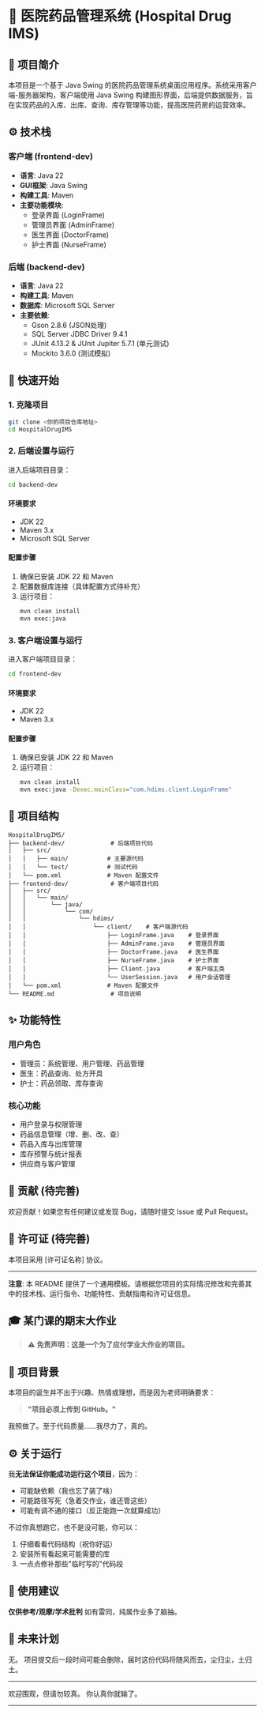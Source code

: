 # 🏥 医院药品管理系统 (Hospital Drug IMS)

## 📌 项目简介

本项目是一个基于 Java Swing 的医院药品管理系统桌面应用程序。系统采用客户端-服务器架构，客户端使用 Java Swing 构建图形界面，后端提供数据服务，旨在实现药品的入库、出库、查询、库存管理等功能，提高医院药房的运营效率。

## ⚙️ 技术栈

### 客户端 (frontend-dev)

-   **语言**: Java 22
-   **GUI框架**: Java Swing
-   **构建工具**: Maven
-   **主要功能模块**:
    - 登录界面 (LoginFrame)
    - 管理员界面 (AdminFrame)
    - 医生界面 (DoctorFrame)
    - 护士界面 (NurseFrame)

### 后端 (backend-dev)

-   **语言**: Java 22
-   **构建工具**: Maven
-   **数据库**: Microsoft SQL Server
-   **主要依赖**:
    - Gson 2.8.6 (JSON处理)
    - SQL Server JDBC Driver 9.4.1
    - JUnit 4.13.2 & JUnit Jupiter 5.7.1 (单元测试)
    - Mockito 3.6.0 (测试模拟)

## 🚀 快速开始

### 1. 克隆项目

```bash
git clone <你的项目仓库地址>
cd HospitalDrugIMS
```

### 2. 后端设置与运行

进入后端项目目录：

```bash
cd backend-dev
```

#### 环境要求
- JDK 22
- Maven 3.x
- Microsoft SQL Server

#### 配置步骤
1. 确保已安装 JDK 22 和 Maven
2. 配置数据库连接（具体配置方式待补充）
3. 运行项目：
   ```bash
   mvn clean install
   mvn exec:java
   ```

### 3. 客户端设置与运行

进入客户端项目目录：

```bash
cd frontend-dev
```

#### 环境要求
- JDK 22
- Maven 3.x

#### 配置步骤
1. 确保已安装 JDK 22 和 Maven
2. 运行项目：
   ```bash
   mvn clean install
   mvn exec:java -Dexec.mainClass="com.hdims.client.LoginFrame"
   ```

## 📂 项目结构

```
HospitalDrugIMS/
├── backend-dev/             # 后端项目代码
│   ├── src/
│   │   ├── main/           # 主要源代码
│   │   └── test/           # 测试代码
│   └── pom.xml             # Maven 配置文件
├── frontend-dev/            # 客户端项目代码
│   ├── src/
│   │   └── main/
│   │       └── java/
│   │           └── com/
│   │               └── hdims/
│   │                   └── client/    # 客户端源代码
│   │                       ├── LoginFrame.java    # 登录界面
│   │                       ├── AdminFrame.java    # 管理员界面
│   │                       ├── DoctorFrame.java   # 医生界面
│   │                       ├── NurseFrame.java    # 护士界面
│   │                       ├── Client.java        # 客户端主类
│   │                       └── UserSession.java   # 用户会话管理
│   └── pom.xml             # Maven 配置文件
└── README.md                # 项目说明
```

## ✨ 功能特性

### 用户角色
- 管理员：系统管理、用户管理、药品管理
- 医生：药品查询、处方开具
- 护士：药品领取、库存查询

### 核心功能
- 用户登录与权限管理
- 药品信息管理（增、删、改、查）
- 药品入库与出库管理
- 库存预警与统计报表
- 供应商与客户管理

## 🤝 贡献 (待完善)

欢迎贡献！如果您有任何建议或发现 Bug，请随时提交 Issue 或 Pull Request。

## 📄 许可证 (待完善)

本项目采用 [许可证名称] 协议。

---

**注意**: 本 README 提供了一个通用模板。请根据您项目的实际情况修改和完善其中的技术栈、运行指令、功能特性、贡献指南和许可证信息。

## 🎓 某门课的期末大作业

> ⚠️ **免责声明：这是一个为了应付学业大作业的项目。**

## 📌 项目背景

本项目的诞生并不出于兴趣、热情或理想，而是因为老师明确要求：

> **"项目必须上传到 GitHub。"**

我照做了。至于代码质量……我尽力了，真的。

## ⚙️ 关于运行

我**无法保证你能成功运行这个项目**，因为：

* 可能缺依赖（我也忘了装了啥）
* 可能路径写死（急着交作业，谁还管这些）
* 可能有调不通的接口（反正能跑一次就算成功）

不过你真想跑它，也不是没可能，你可以：

1. 仔细看看代码结构（祝你好运）
2. 安装所有看起来可能需要的库
3. 一点点修补那些"临时写的"代码段

## 🤷 使用建议

**仅供参考/观摩/学术批判**
如有雷同，纯属作业多了脑抽。

## 🧹 未来计划

无。
项目提交后一段时间可能会删除，届时这份代码将随风而去，尘归尘，土归土。

---

欢迎围观，但请勿较真。
你认真你就输了。

---
